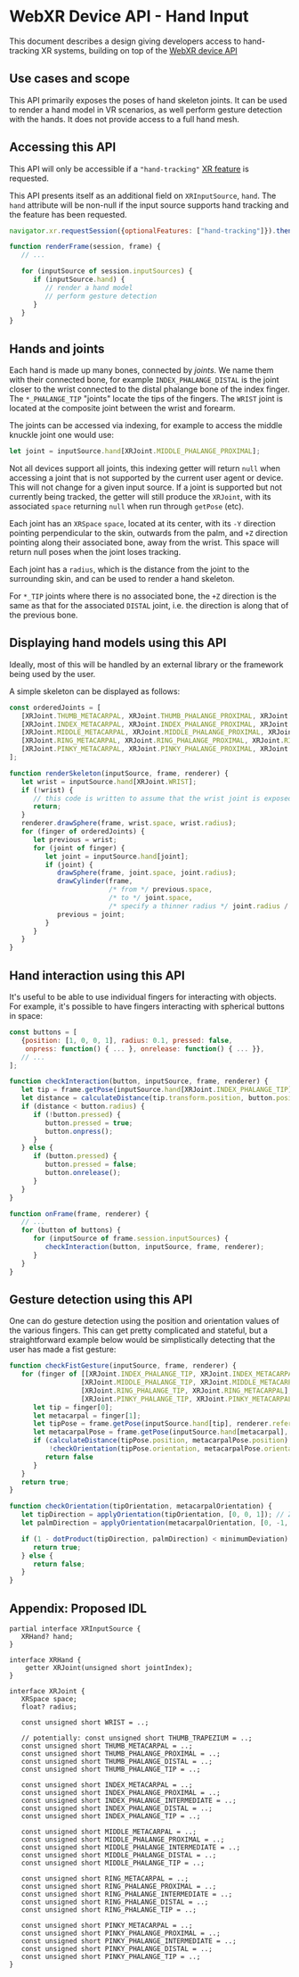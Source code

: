 # WebXR Device API - Hand Input

This document describes a design giving developers access to hand-tracking XR systems, building on top of the [WebXR device API](https://immersive-web.github.io/webxr/)

## Use cases and scope

This API primarily exposes the poses of hand skeleton joints. It can be used to render a hand model in VR scenarios, as well perform gesture detection with the hands. It does not provide access to a full hand mesh.

## Accessing this API

This API will only be accessible if a `"hand-tracking"` [XR feature](https://immersive-web.github.io/webxr/#feature-dependencies) is requested.

This API presents itself as an additional field on `XRInputSource`, `hand`. The `hand` attribute will be non-null if the input source supports hand tracking and the feature has been requested.

```js
navigator.xr.requestSession({optionalFeatures: ["hand-tracking"]}).then(...);

function renderFrame(session, frame) {
   // ...

   for (inputSource of session.inputSources) {
      if (inputSource.hand) {
         // render a hand model
         // perform gesture detection
      }
   }
}


```

## Hands and joints

Each hand is made up many bones, connected by _joints_. We name them with their connected bone, for example `INDEX_PHALANGE_DISTAL` is the joint closer to the wrist connected to the distal phalange bone of the index finger. The `*_PHALANGE_TIP` "joints" locate the tips of the fingers. The `WRIST` joint is located at the composite joint between the wrist and forearm.

The joints can be accessed via indexing, for example to access the middle knuckle joint one would use:

```js
let joint = inputSource.hand[XRJoint.MIDDLE_PHALANGE_PROXIMAL];
```

Not all devices support all joints, this indexing getter will return `null` when accessing a joint that is not supported by the current user agent or device. This will not change for a given input source. If a joint is supported but not currently being tracked, the getter will still produce the `XRJoint`, with its associated `space` returning `null` when run through `getPose` (etc).

Each joint has an `XRSpace` `space`, located at its center, with its `-Y` direction pointing perpendicular to the skin, outwards from the palm, and `+Z` direction pointing along their associated bone, away from the wrist. This space will return null poses when the joint loses tracking.

Each joint has a `radius`, which is the distance from the joint to the surrounding skin, and can be used to render a hand skeleton.

For `*_TIP` joints where there is no associated bone, the `+Z` direction is the same as that for the associated `DISTAL` joint, i.e. the direction is along that of the previous bone.

## Displaying hand models using this API

Ideally, most of this will be handled by an external library or the framework being used by the user.

A simple skeleton can be displayed as follows:

```js
const orderedJoints = [
   [XRJoint.THUMB_METACARPAL, XRJoint.THUMB_PHALANGE_PROXIMAL, XRJoint.THUMB_PHALANGE_DISTAL, XRJoint.THUMB_PHALANGE_TIP],
   [XRJoint.INDEX_METACARPAL, XRJoint.INDEX_PHALANGE_PROXIMAL, XRJoint.INDEX_PHALANGE_INTERMEDIATE, XRJoint.INDEX_PHALANGE_DISTAL, XRJoint.INDEX_PHALANGE_TIP]
   [XRJoint.MIDDLE_METACARPAL, XRJoint.MIDDLE_PHALANGE_PROXIMAL, XRJoint.MIDDLE_PHALANGE_INTERMEDIATE, XRJoint.MIDDLE_PHALANGE_DISTAL, XRJoint.MIDDLE_PHALANGE_TIP]
   [XRJoint.RING_METACARPAL, XRJoint.RING_PHALANGE_PROXIMAL, XRJoint.RING_PHALANGE_INTERMEDIATE, XRJoint.RING_PHALANGE_DISTAL, XRJoint.RING_PHALANGE_TIP]
   [XRJoint.PINKY_METACARPAL, XRJoint.PINKY_PHALANGE_PROXIMAL, XRJoint.PINKY_PHALANGE_INTERMEDIATE, XRJoint.PINKY_PHALANGE_DISTAL, XRJoint.PINKY_PHALANGE_TIP]
];

function renderSkeleton(inputSource, frame, renderer) {
   let wrist = inputSource.hand[XRJoint.WRIST];
   if (!wrist) {
      // this code is written to assume that the wrist joint is exposed
      return;
   }
   renderer.drawSphere(frame, wrist.space, wrist.radius);
   for (finger of orderedJoints) {
      let previous = wrist;
      for (joint of finger) {
         let joint = inputSource.hand[joint];
         if (joint) {
            drawSphere(frame, joint.space, joint.radius);
            drawCylinder(frame,
                         /* from */ previous.space,
                         /* to */ joint.space,
                         /* specify a thinner radius */ joint.radius / 3);
            previous = joint;
         }
      }
   }
}
```

## Hand interaction using this API

It's useful to be able to use individual fingers for interacting with objects. For example, it's possible to have fingers interacting with spherical buttons in space:

```js
const buttons = [
   {position: [1, 0, 0, 1], radius: 0.1, pressed: false,
    onpress: function() { ... }, onrelease: function() { ... }},
   // ...  
];

function checkInteraction(button, inputSource, frame, renderer) {
   let tip = frame.getPose(inputSource.hand[XRJoint.INDEX_PHALANGE_TIP], renderer.referenceSpace);
   let distance = calculateDistance(tip.transform.position, button.position);
   if (distance < button.radius) {
      if (!button.pressed) {
         button.pressed = true;
         button.onpress();
      }
   } else {
      if (button.pressed) {
         button.pressed = false;
         button.onrelease();
      }
   }
}

function onFrame(frame, renderer) {
   // ...
   for (button of buttons) {
      for (inputSource of frame.session.inputSources) {
         checkInteraction(button, inputSource, frame, renderer);
      }
   }
}

```

## Gesture detection using this API

One can do gesture detection using the position and orientation values of the various fingers. This can get pretty complicated and stateful, but a straightforward example below would be simplistically detecting that the user has made a fist gesture:

```js
function checkFistGesture(inputSource, frame, renderer) {
   for (finger of [[XRJoint.INDEX_PHALANGE_TIP, XRJoint.INDEX_METACARPAL],
                  [XRJoint.MIDDLE_PHALANGE_TIP, XRJoint.MIDDLE_METACARPAL],
                  [XRJoint.RING_PHALANGE_TIP, XRJoint.RING_METACARPAL],
                  [XRJoint.PINKY_PHALANGE_TIP, XRJoint.PINKY_METACARPAL]]) {
      let tip = finger[0];
      let metacarpal = finger[1];
      let tipPose = frame.getPose(inputSource.hand[tip], renderer.referenceSpace);
      let metacarpalPose = frame.getPose(inputSource.hand[metacarpal], renderer.referenceSpace)
      if (calculateDistance(tipPose.position, metacarpalPose.position) > minimumDistance ||
          !checkOrientation(tipPose.orientation, metacarpalPose.orientation)) {
         return false
      }
   }
   return true;
}

function checkOrientation(tipOrientation, metacarpalOrientation) {
   let tipDirection = applyOrientation(tipOrientation, [0, 0, 1]); // Z axis of tip
   let palmDirection = applyOrientation(metacarpalOrientation, [0, -1, 0]) // -Y axis of metacarpal

   if (1 - dotProduct(tipDirection, palmDirection) < minimumDeviation) {
      return true;
   } else {
      return false;
   }
}
```

## Appendix: Proposed IDL

```webidl
partial interface XRInputSource {
   XRHand? hand;
}

interface XRHand {
    getter XRJoint(unsigned short jointIndex);
}

interface XRJoint {
   XRSpace space;
   float? radius;
   
   const unsigned short WRIST = ..;

   // potentially: const unsigned short THUMB_TRAPEZIUM = ..;
   const unsigned short THUMB_METACARPAL = ..;
   const unsigned short THUMB_PHALANGE_PROXIMAL = ..;
   const unsigned short THUMB_PHALANGE_DISTAL = ..;
   const unsigned short THUMB_PHALANGE_TIP = ..;

   const unsigned short INDEX_METACARPAL = ..;
   const unsigned short INDEX_PHALANGE_PROXIMAL = ..;
   const unsigned short INDEX_PHALANGE_INTERMEDIATE = ..;
   const unsigned short INDEX_PHALANGE_DISTAL = ..;
   const unsigned short INDEX_PHALANGE_TIP = ..;

   const unsigned short MIDDLE_METACARPAL = ..;
   const unsigned short MIDDLE_PHALANGE_PROXIMAL = ..;
   const unsigned short MIDDLE_PHALANGE_INTERMEDIATE = ..;
   const unsigned short MIDDLE_PHALANGE_DISTAL = ..;
   const unsigned short MIDDLE_PHALANGE_TIP = ..;

   const unsigned short RING_METACARPAL = ..;
   const unsigned short RING_PHALANGE_PROXIMAL = ..;
   const unsigned short RING_PHALANGE_INTERMEDIATE = ..;
   const unsigned short RING_PHALANGE_DISTAL = ..;
   const unsigned short RING_PHALANGE_TIP = ..;

   const unsigned short PINKY_METACARPAL = ..;
   const unsigned short PINKY_PHALANGE_PROXIMAL = ..;
   const unsigned short PINKY_PHALANGE_INTERMEDIATE = ..;
   const unsigned short PINKY_PHALANGE_DISTAL = ..;
   const unsigned short PINKY_PHALANGE_TIP = ..;
}
```